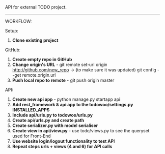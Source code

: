 API for external TODO project.


---

WORKFLOW:

Setup:
1. **Clone existing project**

GitHub:
1. **Create empty repo in GitHub**
2. **Change origin's URL** - git remote set-url origin http://github.com/new_repo -> (to make sure it was updated) git config --get remote.origin.url 
3. **Push local repo to remote** - git push origin master

API:
1. **Create new api app** - python manage.py startapp api
2. **Add rest_framework & api app to the todowoo/settings.py INSTALLED_APPS**
3. **Include api/urls.py to todowoo/urls.py**
4. **Create api/urls.py and create path**
5. **Create serializer.py with model serialiser**
6. **Create view in api/view.py** - use todo/views.py to see the queryset used for Front-End
7. **Use website login/logout functionality to test API**
8. **Repeat steps urls + views (4 and 6) for API calls** 

